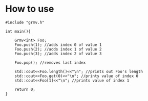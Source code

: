 
# How to use


    #include "grmv.h"

    int main(){

        Grmv<int> Foo;
        Foo.push(1); //adds index 0 of value 1
        Foo.push(2); //adds index 1 of value 2
        Foo.push(3); //adds index 2 of value 3

        Foo.pop(); //removes last index

        std::cout<<Foo.length()<<"\n"; //prints out Foo's length
        std::cout<<Foo.get(0)<<"\n"; //prints value of index 0
        std::cout<<Foo[1]<<"\n"; //prints value of index 1

        return 0;
    }
